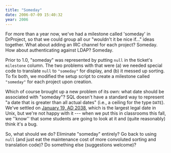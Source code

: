 ```yaml
---
title: "Someday"
date: 2006-07-09 15:40:32
year: 2006
---
```

For more than a year now, we've had a milestone called 'someday' in DrProject, so that we could group all our "wouldn't it be nice if..." ideas together. What about adding an IRC channel for each project? Someday. How about authenticating against LDAP? Someday.

Prior to 1.0, "someday" was represented by putting ``null`` in the ticket's ``milestone`` column.  The two problems with that were (a) we needed special code to translate ``null`` to ``"someday"`` for display, and (b) it messed up sorting. To fix both, we modified the setup script to create a milestone called ``"someday"`` for each project upon creation.

Which of course brought up a new problem of its own: what date should be associated with "someday"? SQL doesn't have a standard way to represent "a date that is greater than all actual dates" (i.e., a ceiling for the type ``DATE``).  We've settled on <a href="http://www.gsp.com/2038/">January 19, AD 2038</a>, which is the largest legal date in Unix, but we're not happy with it --- when we put this in classrooms this fall, we ''know'' that some students are going to look at it and (quite reasonably) think it's a bug.

So, what should we do?  Eliminate "someday" entirely?  Go back to using ``null`` (and just eat the maintenance cost of more convoluted sorting and translation code)?  Do something else (suggestions welcome)?
